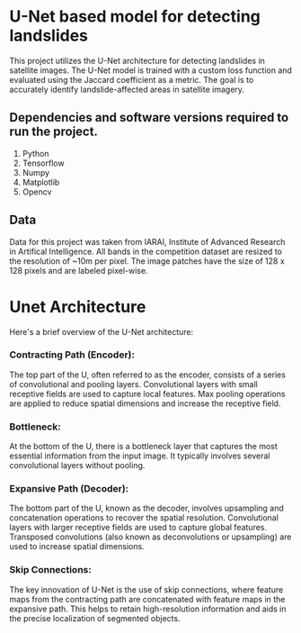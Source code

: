 # U-Net based model for detecting landslides
This project utilizes the U-Net architecture for detecting landslides in satellite images. The U-Net model is trained with a custom loss function and evaluated using the Jaccard coefficient as a metric. 
The goal is to accurately identify landslide-affected areas in satellite imagery.
## Dependencies and software versions required to run the project. 
1. Python
2. Tensorflow
3. Numpy
4. Matplotlib
5. Opencv
## Data
Data for this project was taken from IARAI, Institute of Advanced Research in Artifical Intelligence.
All bands in the competition dataset are resized to the resolution of ~10m per pixel. The image patches have the size of 128 x 128 pixels and are labeled pixel-wise.
# Unet Architecture
Here's a brief overview of the U-Net architecture:

### Contracting Path (Encoder):
The top part of the U, often referred to as the encoder, consists of a series of convolutional and pooling layers.
Convolutional layers with small receptive fields are used to capture local features.
Max pooling operations are applied to reduce spatial dimensions and increase the receptive field.

### Bottleneck:
At the bottom of the U, there is a bottleneck layer that captures the most essential information from the input image.
It typically involves several convolutional layers without pooling.

### Expansive Path (Decoder):
The bottom part of the U, known as the decoder, involves upsampling and concatenation operations to recover the spatial resolution.
Convolutional layers with larger receptive fields are used to capture global features.
Transposed convolutions (also known as deconvolutions or upsampling) are used to increase spatial dimensions.

### Skip Connections:
The key innovation of U-Net is the use of skip connections, where feature maps from the contracting path are concatenated with feature maps in the expansive path.
This helps to retain high-resolution information and aids in the precise localization of segmented objects.





